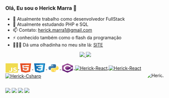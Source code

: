 ### Olá, Eu sou o Herick Marra 👋






- 🔭 Atualmente trabalho como desenvolvedor FullStack
- 🌱 Atualmente estudando PHP e SQL
- 📫 Contato: herick.marra1@gmail.com
- ⚡ conhecido também como o flash da programação
- 👨🏾‍💻 Dá uma olhadinha no meu site lá: <a href="https://herickmarra.com.br/">SITE</a>

<div align="center">
  <a href="https://github.com/srmarra">
  <img height="130em" src="https://github-readme-stats.vercel.app/api?username=srmarra&show_icons=true&theme=dark&include_all_commits=true&count_private=false"/>
  <img height="180em" src="https://github-readme-stats.vercel.app/api/top-langs/?username=srmarra&layout=compact&langs_count=7&theme=dark"/>
</div>

  <div style="display: inline_block"><br>
  <img align="center" alt="Herick-js" height="30" width="40" src="https://raw.githubusercontent.com/devicons/devicon/master/icons/javascript/javascript-plain.svg">
  <img align="center" alt="Herick-HTML" height="30" width="40" src="https://raw.githubusercontent.com/devicons/devicon/master/icons/html5/html5-original.svg">
  <img align="center" alt="Herick-CSS" height="30" width="40" src="https://raw.githubusercontent.com/devicons/devicon/master/icons/css3/css3-original.svg">
  <img align="center" alt="Herick-Python" height="30" width="40" src="https://raw.githubusercontent.com/devicons/devicon/master/icons/python/python-original.svg">
  <img align="center" alt="Herick-Csharp" height="30" width="40" src="https://raw.githubusercontent.com/devicons/devicon/master/icons/csharp/csharp-original.svg">
  <img align="center" alt="Herick-React" height="30" width="40" src="https://cdn.jsdelivr.net/gh/devicons/devicon/icons/php/php-plain.svg">
  <img align="center" alt="Herick-React" height="30" width="40" src="https://cdn.jsdelivr.net/gh/devicons/devicon/icons/java/java-original.svg">
  <img align="center" alt="Herick-Csharp" height="30" width="40" src="https://cdn.jsdelivr.net/gh/devicons/devicon/icons/mysql/mysql-original.svg">
  <img align="right" alt="Herick" height="150" style="border-radius:50px;" src="https://avatars.githubusercontent.com/u/110024369?v=4">
</div>
  
  
  
   ##
  
  
  <div> 
  <a href="https://herickmarra.com.br/" target="_blank"><img src="https://img.shields.io/badge/website-000000?style=for-the-badge&logo=About.me&logoColor=white" target="_blank"></a>
  <a href="https://www.instagram.com/_sr.marra_/" target="_blank"><img src="https://img.shields.io/badge/-Instagram-%23E4405F?style=for-the-badge&logo=instagram&logoColor=white" target="_blank"></a>
  <a href = "mailto:herick.marra1@gmail.com"><img src="https://img.shields.io/badge/-Gmail-%23333?style=for-the-badge&logo=gmail&logoColor=white" target="_blank"></a>
  <a href="https://www.linkedin.com/in/herick-da-costa-marra-2370681b9/" target="_blank"><img src="https://img.shields.io/badge/-LinkedIn-%230077B5?style=for-the-badge&logo=linkedin&logoColor=white" target="_blank"></a> 
 
 
</div>
